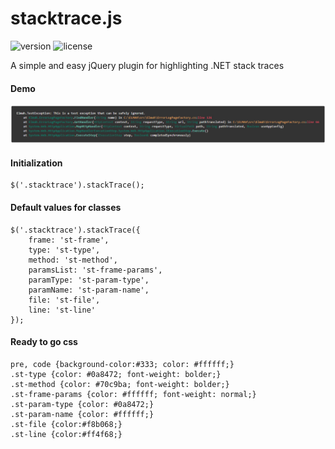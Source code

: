 # stacktrace.js
![version](https://img.shields.io/badge/Latest%20version-1.0.5-1abc9c.svg?style=flat-square) 
![license](https://img.shields.io/hexpm/l/plug.svg?style=flat-square)

A simple and easy jQuery plugin for highlighting .NET stack traces

#### Demo
![stackTrace.js - demo](example.jpg)

#### Initialization
```
$('.stacktrace').stackTrace();
```

#### Default values for classes
```
$('.stacktrace').stackTrace({
    frame: 'st-frame',
    type: 'st-type',
    method: 'st-method',
    paramsList: 'st-frame-params',
    paramType: 'st-param-type',
    paramName: 'st-param-name',
    file: 'st-file',
    line: 'st-line'
});
```

#### Ready to go css
```
pre, code {background-color:#333; color: #ffffff;}
.st-type {color: #0a8472; font-weight: bolder;}
.st-method {color: #70c9ba; font-weight: bolder;}
.st-frame-params {color: #ffffff; font-weight: normal;}
.st-param-type {color: #0a8472;}
.st-param-name {color: #ffffff;}
.st-file {color:#f8b068;}
.st-line {color:#ff4f68;}
```

